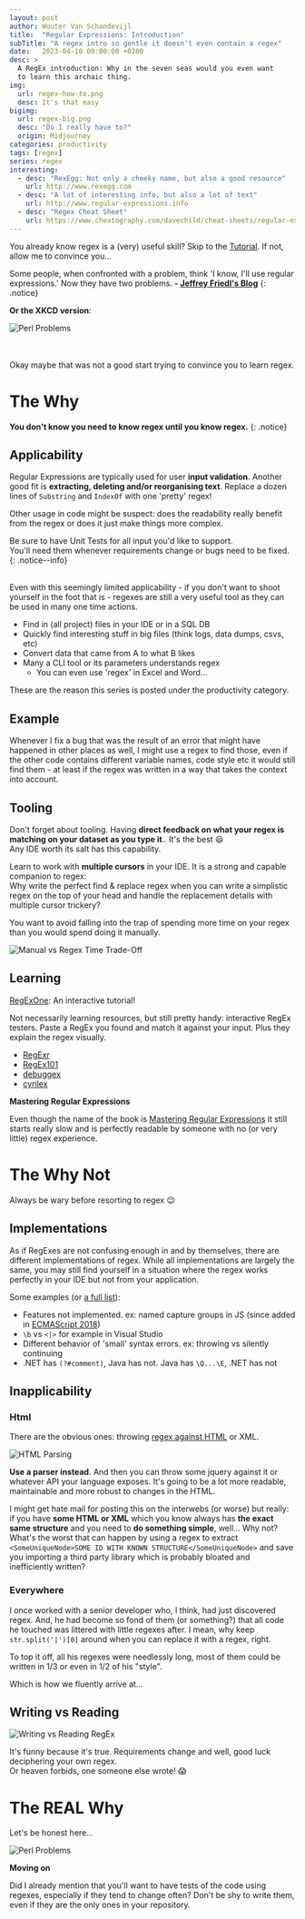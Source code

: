 ```yaml
---
layout: post
author: Wouter Van Schandevijl
title:  "Regular Expressions: Introduction"
subTitle: "A regex intro so gentle it doesn't even contain a regex"
date:   2023-04-10 00:00:00 +0200
desc: >
  A RegEx introduction: Why in the seven seas would you even want
  to learn this archaic thing.
img:
  url: regex-how-to.png
  desc: It's that easy
bigimg:
  url: regex-big.png
  desc: "Do I really have to?"
  origin: Midjourney
categories: productivity
tags: [regex]
series: regex
interesting:
  - desc: "RexEgg: Not only a cheeky name, but also a good resource"
    url: http://www.rexegg.com
  - desc: "A lot of interesting info, but also a lot of text"
    url: http://www.regular-expressions.info
  - desc: "Regex Cheat Sheet"
    url: https://www.cheatography.com/davechild/cheat-sheets/regular-expressions/
---
```


You already know regex is a (very) useful skill? Skip to the [Tutorial](https://itenium.be/blog/productivity/regex-tutorial).
If not, allow me to convince you...


Some people, when confronted with a problem, think 'I know, I'll use regular expressions.' Now they have two problems.
**- [Jeffrey Friedl's Blog](http://regex.info/blog/2006-09-15/247)**
{: .notice}


**Or the XKCD version**:

![Perl Problems](/assets/blog-images/regex-xkcd-problems.png "Perl Problems (https://xkcd.com/1171)")


<!--more-->

<br>
<br>
Okay maybe that was not a good start trying to convince you to learn regex.


# The Why

**You don't know you need to know regex until you know regex.**
{: .notice}

## Applicability


Regular Expressions are typically used for user **input validation**.
Another good fit is **extracting, deleting and/or reorganising text**.
Replace a dozen lines of `Substring` and `IndexOf` with one 'pretty' regex!

Other usage in code might be suspect: does the readability really benefit from the regex
or does it just make things more complex.

Be sure to have Unit Tests for all input you'd like to support.  
You'll need them whenever requirements change or bugs need to be fixed.
{: .notice--info}

<!--more-->

<br>
Even with this seemingly limited applicability - if you don't want to shoot yourself in the foot that is -
regexes are still a very useful tool as they can be used in many one time actions.

- Find in (all project) files in your IDE or in a SQL DB
- Quickly find interesting stuff in big files (think logs, data dumps, csvs, etc)
- Convert data that came from A to what B likes
- Many a CLI tool or its parameters understands regex
  - You can even use 'regex' in Excel and Word...

These are the reason this series is posted under the productivity category.

## Example

Whenever I fix a bug that was the result of an error that might have happened in other places as well,
I might use a regex to find those, even if the other code contains different variable names,
code style etc it would still find them - at least if the regex was written in a way that takes
the context into account.


## Tooling

Don't forget about tooling.
Having **direct feedback on what your regex is matching on your dataset as you type it**.. It's the best 😃  
Any IDE worth its salt has this capability.

Learn to work with **multiple cursors** in your IDE. It is a strong and capable companion to regex:  
Why write the perfect find & replace regex when you can write a simplistic regex on the top of your
head and handle the replacement details with multiple cursor trickery?

You want to avoid falling into the trap of spending more time on your regex than you would spend doing it manually.

![Manual vs Regex Time Trade-Off](/assets/blog-images/regex-time-trade-off.png "Manual vs Regex Time Trade-Off")


## Learning

[RegExOne](https://regexone.com): An interactive tutorial!


Not necessarily learning resources, but still pretty handy:
interactive RegEx testers. Paste a RegEx you found and
match it against your input. Plus they explain the regex visually.

- [RegExr](https://regexr.com/)
- [RegEx101](https://regex101.com/)
- [debuggex](https://www.debuggex.com/?flavor=javascript)
- [cyrilex](https://extendsclass.com/regex-tester.html)


**Mastering Regular Expressions**

Even though the name of the book is [Mastering Regular Expressions](https://www.amazon.com/Mastering-Regular-Expressions-Jeffrey-Friedl/dp/0596528124)
it still starts really slow and is perfectly readable by someone with no (or very little) regex experience.



# The Why Not

Always be wary before resorting to regex 😉

## Implementations

As if RegExes are not confusing enough in and by themselves, there are different implementations of regex.
While all implementations are largely the same, you may still find yourself in a situation where the regex
works perfectly in your IDE but not from your application.

Some examples (or [a full list](https://gist.github.com/CMCDragonkai/6c933f4a7d713ef712145c5eb94a1816)):
- Features not implemented. ex: named capture groups in JS (since added in [ECMAScript 2018](https://github.com/tc39/proposal-regexp-named-groups))
- `\b` vs `<|>` for example in Visual Studio
- Different behavior of 'small' syntax errors. ex: throwing vs silently continuing
- .NET has `(?#comment)`, Java has not. Java has `\Q...\E`, .NET has not


<!--
Naah, not funny enough
![Basically too many differences](/assets/blog-images/regex-hate.jpg "Basically too many differences")
-->


## Inapplicability

### Html

There are the obvious ones: throwing [regex against HTML](https://stackoverflow.com/questions/1732348/regex-match-open-tags-except-xhtml-self-contained-tags/1732454#1732454) or XML.


![HTML Parsing](/assets/blog-images/regex-html.png "HTML Parsing")

**Use a parser instead**. And then you can throw some jquery against it or whatever API your language exposes.
It's going to be a lot more readable, maintainable and more robust to changes in the HTML.

I might get hate mail for posting this on the interwebs (or worse) but really: if you have
**some HTML or XML** which you know always has **the exact same structure** and you need
to **do something simple**, well... Why not? What's the worst that can happen by using a regex to extract
`<SomeUniqueNode>SOME ID WITH KNOWN STRUCTURE</SomeUniqueNode>` and save you importing a third
party library which is probably bloated and inefficiently written?

### Everywhere

I once worked with a senior developer who, I think, had just discovered regex.
And, he had become so fond of them (or something?) that all code he touched was littered with little regexes after.
I mean, why keep `str.split('|')[0]` around when you can replace it with a regex, right.

To top it off, all his regexes were needlessly long, most of them could be written in
1/3 or even in 1/2 of his "style".

Which is how we fluently arrive at...


## Writing vs Reading


![Writing vs Reading RegEx](/assets/blog-images/regex-writing-vs-reading.png "Writing vs Reading RegEx")

It's funny because it's true. Requirements change and well, good luck deciphering your own regex.  
Or heaven forbids, one someone else wrote! 😱


# The **REAL** Why

Let's be honest here...

![Perl Problems](/assets/blog-images/regex-xkcd-fantasy.png "Perl Problems (https://xkcd.com/208/)")

**Moving on**

Did I already mention that you'll want to have tests of the code using regexes, especially if they tend
to change often? Don't be shy to write them, even if they are the only ones in your repository.
